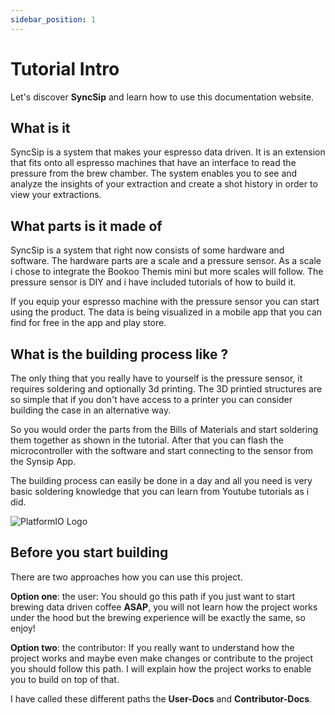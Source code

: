 ```yaml
---
sidebar_position: 1
---
```


# Tutorial Intro

Let's discover **SyncSip** and learn how to use this documentation website.

## What is it 

SyncSip is a system that makes your espresso data driven. It is an extension that fits onto all espresso machines that have an interface to read the pressure from the brew chamber.
The system enables you to see and analyze the insights of your extraction and create a shot history in order to view your extractions.

## What parts is it made of

SyncSip is a system that right now consists of some hardware and software. The hardware parts are a scale and a pressure sensor. As a scale i chose to integrate the Bookoo Themis mini but more scales will follow.
The pressure sensor is DIY and i have included tutorials of how to build it.

If you equip your espresso machine with the pressure sensor you can start using the product. The data is being visualized in a mobile app that you can find for free in the app and play store.

## What is the building process like ? 

The only thing that you really have to yourself is the pressure sensor, it requires soldering and optionally 3d printing. The 3D printied structures are so simple that if you don't have access to a printer you can consider building the case in an alternative way.

So you would order the parts from the Bills of Materials and start soldering them together as shown in the tutorial. After that you can flash the microcontroller with the software and start connecting to the sensor from the Synsip App.

The building process can easily be done in a day and all you need is very basic soldering knowledge that you can learn from Youtube tutorials as i did.

![PlatformIO Logo](./assets/build-timeline.png)

## Before you start building

There are two approaches how you can use this project.

**Option one**: the user:
You should go this path if you just want to start brewing data driven coffee **ASAP**, you will not learn how the project works under the hood but the brewing experience will be exactly the same, so enjoy!

**Option two**: the contributor: 
If you really want to understand how the project works and maybe even make changes or contribute to the project you should follow this path. I will explain how the project works to enable you to build on top of that.

I have called these different paths the **User-Docs** and **Contributor-Docs**.
